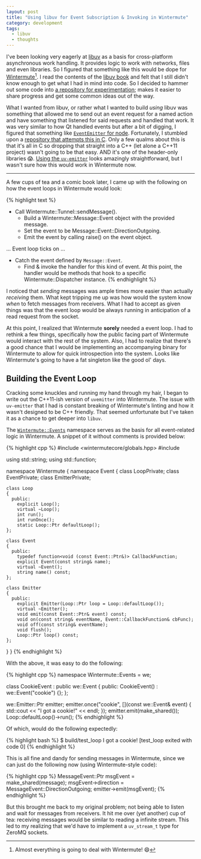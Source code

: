```yaml
---
layout: post
title: "Using libuv for Event Subscription & Invoking in Wintermute"
category: development
tags:
  - libuv
  - thoughts
---
```


I've been looking very eagerly at [libuv][] as a basis for cross-platform
asynchronous work handling. It provides logic to work with networks, files and
even libraries. So I figured that something like this would be dope for
[Wintermute][][^1]. I read the contents of the [libuv book][] and felt that I
still didn't know enough to get what I had in mind into code. So I decided to
hammer out some code into [a repository for experimentation][]; makes it easier
to share progress and get some common ideas out of the way.

What I wanted from libuv, or rather what I wanted to build _using_ libuv was
something that allowed me to send out an event request for a named action and
have something that listened for said requests and handled that work. It was
very similar to how Qt handled events but after a bit of digging, I figured
that something like [`EventEmitter` for node][nev]. Fortunately, I stumbled upon
a [repository  that attempts this in C][uv-emitter]. Only a few qualms about
this is that it's all in C so dropping that straight into a C++ (let alone a
C++11 project) wasn't going to be that easy. AND it's one of the header-only
libraries :scream:. [Using the `uv-emitter`][emitteruse] looks amazingly
straightforward, but I wasn't sure how this would work in Wintermute now.

---

A few cups of tea and a comic book later, I came up with the following on how
the event loops in Wintermute would look:

{% highlight text %}
* Call Wintermute::Tunnel::sendMessage().
  * Build a Wintermute::Message::Event object with the provided message.
  * Set the event to be Message::Event::DirectionOutgoing.
  * Emit the event by calling raise() on the event object.

... Event loop ticks on ...

* Catch the event defined by `Message::Event`.
  * Find & invoke the handler for this kind of event.
    At this point, the handler would be methods that hook to a specific
    Wintermute::Dispatcher instance.
{% endhighlight %}

I noticed that _sending_ messages was ample times more easier than actually
_receiving_ them. What kept tripping me up was how would the system know _when_
to fetch messages from receivers. What I had to accept as given things was that
the event loop would be always running in anticipation of a read request from
the socket.

At this point, I realized that Wintermute **sorely** needed a event loop. I
had to rethink a few things, specifically how the public facing part of
Wintermute would interact with the rest of the system. Also, I had to
realize that there's a good chance that I would be implementing an
accompanying binary for Wintermute to allow for quick introspection into the
system. Looks like Wintermute's going to have a fat singleton like the good ol'
days.

## Building the Event Loop

Cracking some knuckles and running my hand through my hair, I began to write
out the C++11-ish version of `uvemitter` into Wintermute. The issue with
`uv-emitter` that I had is constant breaking of Wintermute's linting and how
it wasn't designed to be C++ friendly. That seemed unfortunate but I've taken
it as a chance to get deeper into `libuv`.

The [`Wintermute::Events`][eventshpp] namespace serves as the basis for all
event-related logic in Wintermute. A snippet of it without comments is
provided below:

{% highlight cpp %}
#include <wintermutecore/globals.hpp>
#include <functional>

using std::string;
using std::function;

namespace Wintermute
{
  namespace Event
  {
    class LoopPrivate;
    class EventPrivate;
    class EmitterPrivate;

    class Loop
    {
      public:
        explicit Loop();
        virtual ~Loop();
        int run();
        int runOnce();
        static Loop::Ptr defaultLoop();
    };

    class Event
    {
      public:
        typedef function<void (const Event::Ptr&)> CallbackFunction;
        explicit Event(const string& name);
        virtual ~Event();
        string name() const;
    };

    class Emitter
    {
      public:
        explicit Emitter(Loop::Ptr loop = Loop::defaultLoop());
        virtual ~Emitter();
        void emit(const Event::Ptr& event) const;
        void on(const string& eventName, Event::CallbackFunction& cbFunc);
        void off(const string& eventName);
        void flush();
        Loop::Ptr loop() const;
    };
  }
}
{% endhighlight %}

With the above, it was easy to do the following:

{% highlight cpp %}
namespace Wintermute::Events = we;

class CookieEvent : public we::Event {
  public:
    CookieEvent() : we::Event("cookie") {};
};

we::Emitter::Ptr emitter;
emitter.once("cookie", [](const we::Event& event) {
  std::cout << "I got a cookie!" << endl;
  });
emitter.emit(make_shared<CookieEvent>());
Loop::defaultLoop()->run();
{% endhighlight %}

Of which, would do the following expectedly:

{% highlight bash %}
$ build/test_loop
I got a cookie!
[test_loop exited with code 0]
{% endhighlight %}

This is all fine and dandy for sending messages in Wintermute, since we can
just do the following now (using Wintermute-style code):

{% highlight cpp %}
MessageEvent::Ptr msgEvent = make_shared<MessageEvent>(message);
msgEvent->direction = MessageEvent::DirectionOutgoing;
emitter->emit(msgEvent);
{% endhighlight %}

But this brought me back to my original problem; not being able to listen and
wait for messages from receivers. It hit me over (yet another) cup of tea:
receiving messages would be similar to reading a infinite stream. This led to
my realizing that we'd have to implement a `uv_stream_t` type for ZeroMQ
sockets.

[libuv]: https://github.com/libuv/libuv
[wintermute]: https://github.com/jalcine/wintermute
[libuv book]: https://nikhilm.github.io/uvbook/
[nev]: https://nodejs.org/api/events.html
[uv-emitter]: https://github.com/jwerle/uv-emitter
[emitteruse]: https://github.com/jwerle/uv-emitter#usage
[a repository for experimentation]: https://github.com/jalcine/uv-experiments
[eventshpp]: https://github.com/jalcine/wintermute/blob/feature/event-loop/src/wintermutecore/event.hpp
[^1]: Almost everything is going to deal with Wintermute! :smile:
[^2]: Once I get to the 0.1.0 release of Wintermute, I'll work on decoupling it from Wintermute.
